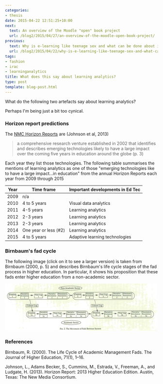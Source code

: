```yaml
---
categories:
- thesis
date: 2015-04-22 12:51:25+10:00
next:
  text: An overview of the Moodle "open" book project
  url: /blog2/2015/04/27/an-overview-of-the-moodle-open-book-project/
previous:
  text: Why is e-learning like teenage sex and what can be done about it?
  url: /blog2/2015/04/22/why-is-e-learning-like-teenage-sex-and-what-can-be-done-about-it/
tags:
- fashion
- irac
- learninganalytics
title: What does this say about learning analytics?
type: post
template: blog-post.html
---
```

What do the following two artefacts say about learning analytics?

Perhaps I'm being just a bit too cynical.

### Horizon report predictions

The [NMC Horizon Reports](http://www.nmc.org/nmc-horizon/) are (Johnson et al, 2013)

> a comprehensive research venture established in 2002 that identifies and describes emerging technologies likely to have a large impact over the coming five years in education around the globe (p. 3)

Each year they list those technologies. The following table summarises the mentions of learning analytics as one of those "emerging technologies like to have a large impact...in education" from the annual Horizon Reports each year from 2009 through 2015

| Year | Time frame | Important developments in Ed Tec |
| --- | --- | --- |
| 2009 | n/a |  |
| 2010 | 4 to 5 years | Visual data analytics |
| 2011 | 4-5 years | Learning analytics |
| 2012 | 2-3 years | Learning analytics |
| 2013 | 2-3 years | Learning analytics |
| 2014 | One year or less (#2) | Learning analytics |
| 2015 | 4 to 5 years | Adaptive learning technologies |

### Birnbaum's fad cycle

The following image (click on it to see a larger version) is taken from Birnbaum (2000, p. 5) and describes Birnbaum's life cycle stages of the fad process in higher education. In particular, it shows his proposition that these fads enter higher education from a non-academic sector.

[![fadCycle](images/17042096908_84fb497ed3.jpg)](https://www.flickr.com/photos/david_jones/17042096908 "fadCycle by David Jones, on Flickr")

### References

Birnbaum, R. (2000). The Life Cycle of Academic Management Fads. The Journal of Higher Education, 71(1), 1–16.

Johnson, L., Adams Becker, S., Cummins, M., Estrada, V., Freeman, A., and Ludgate, H. (2013). Horizon Report: 2013 Higher Education Edition. Austin, Texas: The New Media Consortium.